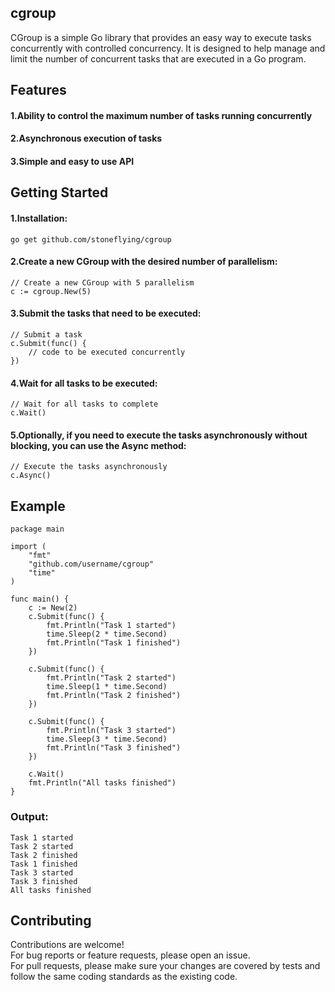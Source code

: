 ## cgroup
CGroup is a simple Go library that provides an easy way to execute tasks concurrently with controlled concurrency. It is designed to help manage and limit the number of concurrent tasks that are executed in a Go program.

## Features
#### 1.Ability to control the maximum number of tasks running concurrently
#### 2.Asynchronous execution of tasks
#### 3.Simple and easy to use API

## Getting Started
#### 1.Installation:
```
go get github.com/stoneflying/cgroup
```

#### 2.Create a new CGroup with the desired number of parallelism:
```
// Create a new CGroup with 5 parallelism
c := cgroup.New(5)
```

#### 3.Submit the tasks that need to be executed:
```
// Submit a task
c.Submit(func() {
    // code to be executed concurrently
})
```

#### 4.Wait for all tasks to be executed:
```
// Wait for all tasks to complete
c.Wait()
```

#### 5.Optionally, if you need to execute the tasks asynchronously without blocking, you can use the Async method:
```
// Execute the tasks asynchronously
c.Async()
```

## Example
```
package main

import (
    "fmt"
    "github.com/username/cgroup"
    "time"
)

func main() {
    c := New(2)
    c.Submit(func() {
        fmt.Println("Task 1 started")
        time.Sleep(2 * time.Second)
        fmt.Println("Task 1 finished")
    })

    c.Submit(func() {
        fmt.Println("Task 2 started")
        time.Sleep(1 * time.Second)
        fmt.Println("Task 2 finished")
	})

	c.Submit(func() {
        fmt.Println("Task 3 started")
        time.Sleep(3 * time.Second)
        fmt.Println("Task 3 finished")
	})

    c.Wait()
	fmt.Println("All tasks finished")
}
```

### Output:
```
Task 1 started
Task 2 started
Task 2 finished
Task 1 finished
Task 3 started
Task 3 finished
All tasks finished
```

## Contributing
Contributions are welcome!   
For bug reports or feature requests, please open an issue.   
For pull requests, please make sure your changes are covered by tests and 
follow the same coding standards as the existing code.